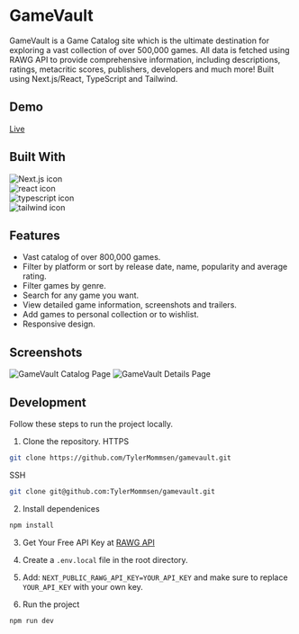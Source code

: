 # GameVault
GameVault is a Game Catalog site which is the ultimate destination for exploring a vast collection of over 500,000 games. All data is fetched using RAWG API to provide comprehensive information, including descriptions, ratings, metacritic scores, publishers, developers and much more! Built using Next.js/React, TypeScript and Tailwind.

## Demo
[Live](https://tylermommsen-gamevault.vercel.app/)

## Built With
<div>
  <img src="https://img.shields.io/badge/Next-black?style=for-the-badge&logo=next.js&logoColor=white" alt="Next.js icon">
  </br>
  <img src="https://img.shields.io/badge/react-%2320232a.svg?style=for-the-badge&logo=react&logoColor=%2361DAFB" alt="react icon">
  </br>
  <img src="https://img.shields.io/badge/typescript-%23007ACC.svg?style=for-the-badge&logo=typescript&logoColor=white" alt="typescript icon">
  </br>
  <img src="https://img.shields.io/badge/tailwindcss-%2338B2AC.svg?style=for-the-badge&logo=tailwind-css&logoColor=white" alt="tailwind icon">
  </br>
</div>

## Features
- Vast catalog of over 800,000 games.
- Filter by platform or sort by release date, name, popularity and average rating.
- Filter games by genre.
- Search for any game you want.
- View detailed game information, screenshots and trailers.
- Add games to personal collection or to wishlist.
- Responsive design.

## Screenshots
![GameVault Catalog Page](https://github.com/TylerMommsen/gamevault/assets/65496518/61801b9a-72ad-4ca8-824e-ff76521e3b07)
![GameVault Details Page](https://github.com/TylerMommsen/gamevault/assets/65496518/2b1e3b95-3829-4955-928f-8ffc150a03cd)

## Development
Follow these steps to run the project locally.
1. Clone the repository.
  HTTPS
  ```sh
  git clone https://github.com/TylerMommsen/gamevault.git
  ```
  SSH
  ```sh
  git clone git@github.com:TylerMommsen/gamevault.git
  ```

2. Install dependenices
  ```sh
  npm install
  ```

3. Get Your Free API Key at [RAWG API](https://rawg.io/apidocs)

4. Create a <code>.env.local</code> file in the root directory.

5. Add: <code>NEXT_PUBLIC_RAWG_API_KEY=YOUR_API_KEY</code> and make sure to replace <code>YOUR_API_KEY</code> with your own key.

6. Run the project
  ```sh
  npm run dev
  ```
